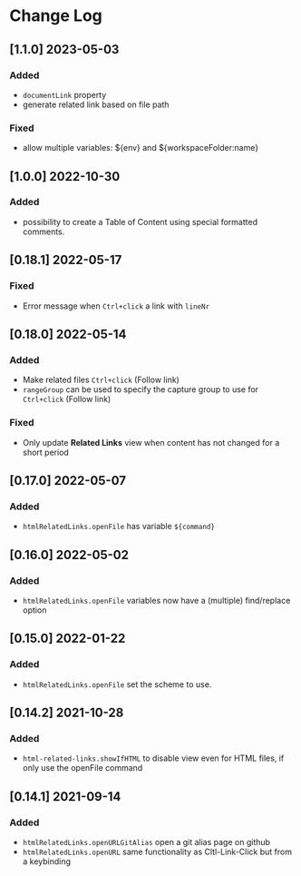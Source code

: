 # Change Log

## [1.1.0] 2023-05-03
### Added
- `documentLink` property
- generate related link based on file path
### Fixed
- allow multiple variables: ${env} and ${workspaceFolder:name}

## [1.0.0] 2022-10-30
### Added
- possibility to create a Table of Content using special formatted comments.

## [0.18.1] 2022-05-17
### Fixed
- Error message when `Ctrl+click` a link with `lineNr`

## [0.18.0] 2022-05-14
### Added
- Make related files `Ctrl+click` (Follow link)
- `rangeGroup` can be used to specify the capture group to use for `Ctrl+click` (Follow link)
### Fixed
- Only update **Related Links** view when content has not changed for a short period

## [0.17.0] 2022-05-07
### Added
- `htmlRelatedLinks.openFile` has variable `${command}`

## [0.16.0] 2022-05-02
### Added
- `htmlRelatedLinks.openFile` variables now have a (multiple) find/replace option

## [0.15.0] 2022-01-22
### Added
- `htmlRelatedLinks.openFile` set the scheme to use.

## [0.14.2] 2021-10-28
### Added
- `html-related-links.showIfHTML` to disable view even for HTML files, if only use the openFile command

## [0.14.1] 2021-09-14
### Added
- `htmlRelatedLinks.openURLGitAlias` open a git alias page on github
- `htmlRelatedLinks.openURL` same functionality as Cltl-Link-Click but from a keybinding
